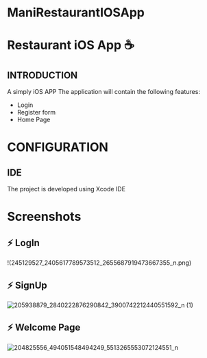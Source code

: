 # ManiRestaurantIOSApp
# Restaurant iOS App :coffee: 

## INTRODUCTION
A simply iOS APP
The application will contain the following features:

* Login 
* Register form
* Home Page

# CONFIGURATION
## IDE

The project is developed using Xcode IDE

# Screenshots
## ⚡ LogIn
!(245129527_2405617789573512_2655687919473667355_n.png)


## ⚡ SignUp
![205938879_2840222876290842_3900742212440551592_n (1)](https://user-images.githubusercontent.com/44116298/123434805-27f03e00-d5cd-11eb-8739-14dcc359e105.png)

## ⚡ Welcome Page
![204825556_494051548494249_5513265553072124551_n](https://user-images.githubusercontent.com/44116298/123434869-3cccd180-d5cd-11eb-9660-56cce4b32cf8.png)
